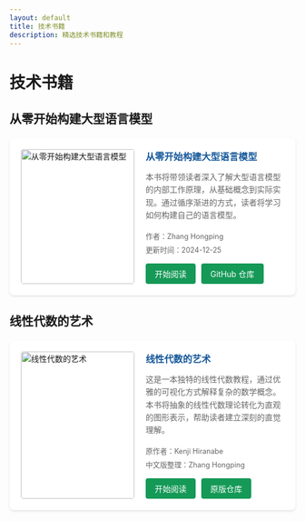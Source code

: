 ```yaml
---
layout: default
title: 技术书籍
description: 精选技术书籍和教程
---
```


# 技术书籍

## 从零开始构建大型语言模型

<div class="book-card">
    <div class="book-cover">
        <img src="/assets/images/books/llm-cover.png" alt="从零开始构建大型语言模型">
    </div>
    <div class="book-info">
        <h3>从零开始构建大型语言模型</h3>
        <p class="book-description">
            本书将带领读者深入了解大型语言模型的内部工作原理，从基础概念到实际实现。通过循序渐进的方式，读者将学习如何构建自己的语言模型。
        </p>
        <div class="book-meta">
            <span class="book-author">作者：Zhang Hongping</span>
            <span class="book-date">更新时间：2024-12-25</span>
        </div>
        <div class="book-links">
            <a href="/books/llm/introduction" class="button">开始阅读</a>
            <a href="https://github.com/hongping1963-source/Build-a-Large-Language-Model-From-Scratch-" class="button" target="_blank">GitHub 仓库</a>
        </div>
    </div>
</div>

## 线性代数的艺术

<div class="book-card">
    <div class="book-cover">
        <img src="/assets/images/books/linear-algebra-cover.png" alt="线性代数的艺术">
    </div>
    <div class="book-info">
        <h3>线性代数的艺术</h3>
        <p class="book-description">
            这是一本独特的线性代数教程，通过优雅的可视化方式解释复杂的数学概念。本书将抽象的线性代数理论转化为直观的图形表示，帮助读者建立深刻的直觉理解。
        </p>
        <div class="book-meta">
            <span class="book-author">原作者：Kenji Hiranabe</span>
            <span class="book-date">中文版整理：Zhang Hongping</span>
        </div>
        <div class="book-links">
            <a href="/books/linear-algebra/introduction" class="button">开始阅读</a>
            <a href="https://github.com/kenjihiranabe/The-Art-of-Linear-Algebra" class="button" target="_blank">原版仓库</a>
        </div>
    </div>
</div>

<style>
.book-card {
    display: flex;
    background: #fff;
    border-radius: 8px;
    box-shadow: 0 2px 4px rgba(0,0,0,0.1);
    margin: 20px 0;
    padding: 20px;
    transition: transform 0.2s ease;
}

.book-card:hover {
    transform: translateY(-5px);
    box-shadow: 0 4px 8px rgba(0,0,0,0.2);
}

.book-cover {
    flex: 0 0 200px;
    margin-right: 20px;
}

.book-cover img {
    width: 100%;
    height: auto;
    border-radius: 4px;
}

.book-info {
    flex: 1;
}

.book-info h3 {
    margin: 0 0 10px 0;
    color: #155799;
}

.book-description {
    color: #666;
    margin-bottom: 15px;
    line-height: 1.6;
}

.book-meta {
    display: flex;
    flex-direction: column;
    gap: 5px;
    color: #666;
    font-size: 0.9em;
    margin-bottom: 15px;
}

.book-links {
    display: flex;
    gap: 10px;
}

.button {
    display: inline-block;
    padding: 8px 16px;
    background: #159957;
    color: white;
    text-decoration: none;
    border-radius: 4px;
    transition: background 0.3s ease;
}

.button:hover {
    background: #147d4a;
    text-decoration: none;
}

/* Dark mode support */
@media (prefers-color-scheme: dark) {
    .book-card {
        background: #2a2a2a;
    }
    
    .book-info h3 {
        color: #58a6ff;
    }
    
    .book-description {
        color: #e6e6e6;
    }
    
    .book-meta {
        color: #999;
    }
}
</style>
